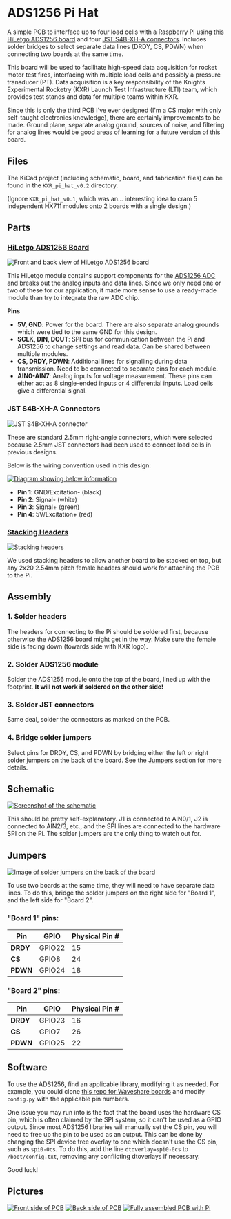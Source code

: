 # ADS1256 Pi Hat

A simple PCB to interface up to four load cells with a Raspberry Pi using [this HiLetgo ADS1256 board](https://www.amazon.com/HiLetgo-ADS1256-Acquisition-Precision-Collecting/dp/B09KGXC44Q) and four [JST S4B-XH-A connectors](https://www.digikey.com/en/products/detail/jst-sales-america-inc/S4B-XH-A/1651041). Includes solder bridges to select separate data lines (DRDY, CS, PDWN) when connecting two boards at the same time.

This board will be used to facilitate high-speed data acquisition for rocket motor test fires, interfacing with multiple load cells and possibly a pressure transducer (PT). Data acquisition is a key responsibility of the Knights Experimental Rocketry (KXR) Launch Test Infrastructure (LTI) team, which provides test stands and data for multiple teams within KXR.

Since this is only the third PCB I've ever designed (I'm a CS major with only self-taught electronics knowledge), there are certainly improvements to be made. Ground plane, separate analog ground, sources of noise, and filtering for analog lines would be good areas of learning for a future version of this board.

## Files

The KiCad project (including schematic, board, and fabrication files) can be found in the `KXR_pi_hat_v0.2` directory.

(Ignore `KXR_pi_hat_v0.1`, which was an... interesting idea to cram 5 independent HX711 modules onto 2 boards with a single design.)

## Parts

### [HiLetgo ADS1256 Board](https://www.amazon.com/HiLetgo-ADS1256-Acquisition-Precision-Collecting/dp/B09KGXC44Q)

![Front and back view of HiLetgo ADS1256 board](/images/HiLetgo_ADS1256.jpg)

This HiLetgo module contains support components for the [ADS1256 ADC](https://www.ti.com/lit/ds/symlink/ads1255.pdf?ts=1750027613648) and breaks out the analog inputs and data lines. Since we only need one or two of these for our application, it made more sense to use a ready-made module than try to integrate the raw ADC chip.

**Pins**

- **5V, GND**: Power for the board. There are also separate analog grounds which were tied to the same GND for this design.
- **SCLK, DIN, DOUT**: SPI bus for communication between the Pi and ADS1256 to change settings and read data. Can be shared between multiple modules.
- **CS, DRDY, PDWN**: Additional lines for signalling during data transmission. Need to be connected to separate pins for each module.
- **AIN0-AIN7**: Analog inputs for voltage measurement. These pins can either act as 8 single-ended inputs or 4 differential inputs. Load cells give a differential signal.

### JST S4B-XH-A Connectors

![JST S4B-XH-A connector](/images/JST_S4B-XH-A.jpg)

These are standard 2.5mm right-angle connectors, which were selected because 2.5mm JST connectors had been used to connect load cells in previous designs.

Below is the wiring convention used in this design:

[![Diagram showing below information](/images/load_cell_wiring.png)](/images/load_cell_wiring.png)

- **Pin 1**: GND/Excitation- (black)
- **Pin 2**: Signal- (white)
- **Pin 3**: Signal+ (green)
- **Pin 4**: 5V/Excitation+ (red)

### [Stacking Headers](https://www.amazon.com/Female-Stacking-Header-Compatible-Raspberry/dp/B084Q4W1PW)

![Stacking headers](/images/headers.jpg)

We used stacking headers to allow another board to be stacked on top, but any 2x20 2.54mm pitch female headers should work for attaching the PCB to the Pi.

## Assembly

### 1. Solder headers

The headers for connecting to the Pi should be soldered first, because otherwise the ADS1256 board might get in the way. Make sure the female side is facing down (towards side with KXR logo).

### 2. Solder ADS1256 module

Solder the ADS1256 module onto the top of the board, lined up with the footprint. **It will not work if soldered on the other side!**

### 3. Solder JST connectors

Same deal, solder the connectors as marked on the PCB.

### 4. Bridge solder jumpers

Select pins for DRDY, CS, and PDWN by bridging either the left or right solder jumpers on the back of the board. See the [Jumpers](#jumpers) section for more details.

## Schematic

[![Screenshot of the schematic](/images/schematic.png)](/images/schematic.png)

This should be pretty self-explanatory. J1 is connected to AIN0/1, J2 is connected to AIN2/3, etc., and the SPI lines are connected to the hardware SPI on the Pi. The solder jumpers are the only thing to watch out for.

## Jumpers

[![Image of solder jumpers on the back of the board](/images/jumpers.png)](/images/jumpers.png)

To use two boards at the same time, they will need to have separate data lines. To do this, bridge the solder jumpers on the right side for "Board 1", and the left side for "Board 2".

### "Board 1" pins:

| Pin      | GPIO   | Physical Pin # |
| -------- | ------ | -------------- |
| **DRDY** | GPIO22 | 15             |
| **CS**   | GPIO8  | 24             |
| **PDWN** | GPIO24 | 18             |

### "Board 2" pins:

| Pin      | GPIO   | Physical Pin # |
| -------- | ------ | -------------- |
| **DRDY** | GPIO23 | 16             |
| **CS**   | GPIO7  | 26             |
| **PDWN** | GPIO25 | 22             |

## Software

To use the ADS1256, find an applicable library, modifying it as needed. For example, you could clone [this repo for Waveshare boards](https://github.com/waveshareteam/High-Precision-AD-DA-Board/tree/master/RaspberryPI/ADS1256/python3) and modify `config.py` with the applicable pin numbers.

One issue you may run into is the fact that the board uses the hardware CS pin, which is often claimed by the SPI system, so it can't be used as a GPIO output. Since most ADS1256 libraries will manually set the CS pin, you will need to free up the pin to be used as an output. This can be done by changing the SPI device tree overlay to one which doesn't use the CS pin, such as `spi0-0cs`. To do this, add the line `dtoverlay=spi0-0cs` to `/boot/config.txt`, removing any conflicting dtoverlays if necessary.

Good luck!

## Pictures

[![Front side of PCB](/images/PCB_front.jpg)](/images/PCB_front.jpg)
[![Back side of PCB](/images/PCB_back.jpg)](/images/PCB_back.jpg)
[![Fully assembled PCB with Pi](/images/fully_assembled.jpg)](/images/fully_assembled.jpg)